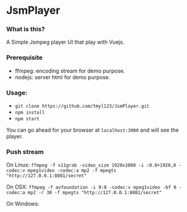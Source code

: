# JsmPlayer
### What is this?
A Simple Jsmpeg player UI that play with Vuejs.


### Prerequisite
* ffmpeg: encoding stream for demo purpose.
* nodejs: server html for demo purpose.


### Usage:
* ```git clone https://github.com/tmyl123/JsmPlayer.git```
* ```npm install```
* ```npm start```


You can go ahead for your browser at ```localhost:3000``` and will see the player.

### Push stream

On Linux: ```ffmpeg -f x11grab -video_size 1920x1080 -i :0.0+1920,0 -codec:v mpeg1video -codec:a mp2 -f mpegts "http://127.0.0.1:8081/secret"```

On OSX: ```ffmpeg -f avfoundation -i 0:0 -codec:v mpeg1video -bf 0 -codec:a mp2 -r 30 -f mpegts "http://127.0.0.1:8081/secret"```

On Windows: 

